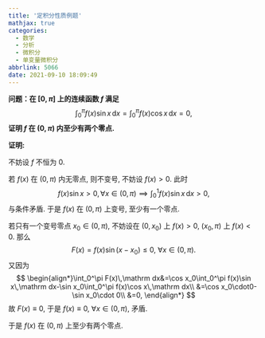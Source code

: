 ```yaml
---
title: '定积分性质例题'
mathjax: true
categories:
  - 数学
  - 分析
  - 微积分
  - 单变量微积分
abbrlink: 5066
date: 2021-09-10 18:09:49
---
```


**问题：在 $[0,\pi]$ 上的连续函数 $f$ 满足**
$$
\int_0^\pi f(x)\sin x\,\mathrm dx=\int_0^\pi f(x)\cos x\,\mathrm dx=0,
$$
**证明 $f$ 在 $(0,\pi)$ 内至少有两个零点.**

<!--more-->

**证明:**

不妨设 $f$ 不恒为 0. 

若 $f(x)$ 在 $(0,\pi)$ 内无零点, 则不变号, 不妨设 $f(x)>0$. 此时$$f(x)\sin x>0,\forall x\in(0,\pi)\implies\int_0^1f(x)\sin x\,\mathrm dx>0,$$ 与条件矛盾. 于是 $f(x)$ 在 $(0,\pi)$ 上变号, 至少有一个零点.

若只有一个变号零点 $x_0\in(0,\pi)$, 不妨设在 $(0,x_0)$ 上 $f(x)>0$, $(x_0,\pi)$ 上 $f(x)<0$. 那么
$$
F(x)=f(x)\sin(x-x_0)\leq0,~\forall x\in(0,\pi).
$$
又因为
$$
\begin{align*}\int_0^\pi F(x)\,\mathrm dx&=\cos x_0\int_0^\pi f(x)\sin x\,\mathrm dx-\sin x_0\int_0^\pi f(x)\cos x\,\mathrm dx\\
&=\cos x_0\cdot0-\sin x_0\cdot 0\\
&=0,
\end{align*}
$$
故 $F(x)\equiv0$, 于是 $f(x)\equiv0,~\forall x\in(0,\pi)$, 矛盾.

于是 $f(x)$ 在 $(0,\pi)$ 上至少有两个零点.
